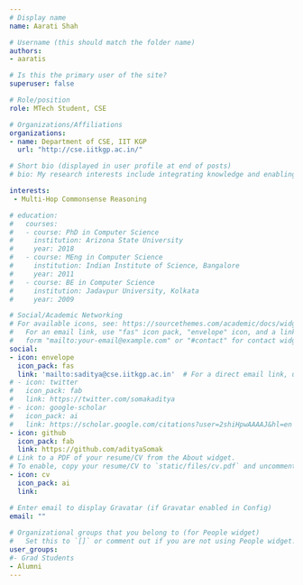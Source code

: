 ```yaml
---
# Display name
name: Aarati Shah

# Username (this should match the folder name)
authors:
- aaratis

# Is this the primary user of the site?
superuser: false

# Role/position
role: MTech Student, CSE

# Organizations/Affiliations
organizations:
- name: Department of CSE, IIT KGP
  url: "http://cse.iitkgp.ac.in/"

# Short bio (displayed in user profile at end of posts)
# bio: My research interests include integrating knowledge and enabling higher-order reasoning in AI.

interests:
 - Multi-Hop Commonsense Reasoning

# education:
#   courses:
#   - course: PhD in Computer Science
#     institution: Arizona State University
#     year: 2018
#   - course: MEng in Computer Science
#     institution: Indian Institute of Science, Bangalore
#     year: 2011
#   - course: BE in Computer Science
#     institution: Jadavpur University, Kolkata
#     year: 2009

# Social/Academic Networking
# For available icons, see: https://sourcethemes.com/academic/docs/widgets/#icons
#   For an email link, use "fas" icon pack, "envelope" icon, and a link in the
#   form "mailto:your-email@example.com" or "#contact" for contact widget.
social:
- icon: envelope
  icon_pack: fas
  link: 'mailto:saditya@cse.iitkgp.ac.in'  # For a direct email link, use "mailto:test@example.org".
# - icon: twitter
#   icon_pack: fab
#   link: https://twitter.com/somakaditya
# - icon: google-scholar
#   icon_pack: ai
#   link: https://scholar.google.com/citations?user=2shiHpwAAAAJ&hl=en
- icon: github
  icon_pack: fab
  link: https://github.com/adityaSomak
# Link to a PDF of your resume/CV from the About widget.
# To enable, copy your resume/CV to `static/files/cv.pdf` and uncomment the lines below.  
- icon: cv
  icon_pack: ai
  link: 

# Enter email to display Gravatar (if Gravatar enabled in Config)
email: ""
  
# Organizational groups that you belong to (for People widget)
#   Set this to `[]` or comment out if you are not using People widget.  
user_groups:
#- Grad Students
- Alumni
---
```


